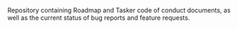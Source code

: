 Repository containing Roadmap and Tasker code of conduct documents, as well as the current status of bug reports and feature requests.
